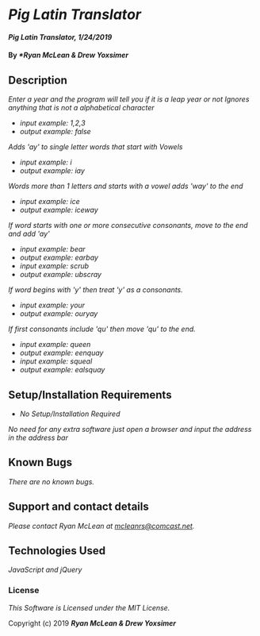 # _Pig Latin Translator_

#### _Pig Latin Translator, 1/24/2019_

#### By _**Ryan McLean & Drew Yoxsimer*_

## Description

_Enter a year and the program will tell you if it is a leap year or not_
_Ignores anything that is not a alphabetical character_
* _input example: 1,2,3_
* _output example: false_

_Adds 'ay' to single letter words that start with Vowels_
* _input example: i_
* _output example: iay_

_Words more than 1 letters and starts with a vowel adds 'way' to the end_
* _input example: ice_
* _output example: iceway_

_If word starts with one or more consecutive consonants, move to the end and add 'ay'_
* _input example: bear_
* _output example: earbay_
* _input example: scrub_
* _output example: ubscray_

_If word begins with 'y' then treat 'y' as a consonants._
* _input example: your_
* _output example: ouryay_

_If first consonants include 'qu' then move 'qu' to the end._
* _input example: queen_
* _output example: eenquay_
* _input example: squeal_
* _output example: ealsquay_

## Setup/Installation Requirements

* _No Setup/Installation Required_

_No need for any extra software just open a browser and input the address in the address bar_

## Known Bugs

_There are no known bugs._

## Support and contact details

_Please contact Ryan McLean at mcleanrs@comcast.net._

## Technologies Used

_JavaScript and jQuery_

### License

*This Software is Licensed under the MIT License.*

Copyright (c) 2019 **_Ryan McLean & Drew Yoxsimer_**
